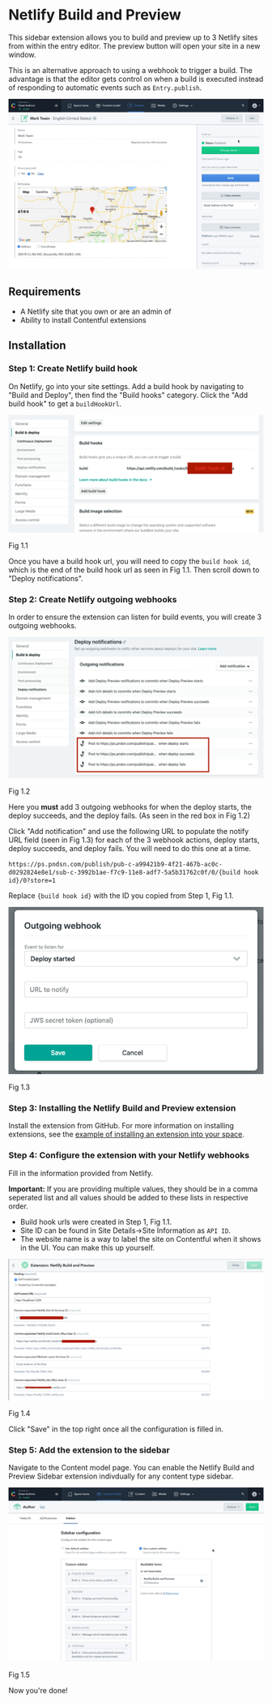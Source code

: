 # Netlify Build and Preview

This sidebar extension allows you to build and preview up to 3 Netlify sites from within
the entry editor. The preview button will open your site in a new window.

This is an alternative approach to using a webhook to trigger a build. The advantage
is that the editor gets control on when a build is executed instead of responding
to automatic events such as `Entry.publish`.

![Netlify Sidebar UI Sample](./assets/netlify-triggering.gif)

## Requirements
+ A Netlify site that you own or are an admin of
+ Ability to install Contentful extensions

## Installation


### Step 1: Create Netlify build hook

On Netlify, go into your site settings. Add a build hook by navigating to "Build
and Deploy", then find the "Build hooks" category. Click the "Add build hook" to
get a `buildHookUrl`.

![netlify build hooks](./assets/build-hook.png)

Fig 1.1

Once you have a build hook url, you will need to copy the `build hook id`, which
is the end of the build hook url as seen in Fig 1.1. Then scroll down to
"Deploy notifications".

### Step 2: Create Netlify outgoing webhooks

In order to ensure the extension can listen for build events, you will create 3 outgoing webhooks. 

![outgoing webhook screen](./assets/outgoing-webhooks.png)

Fig 1.2

Here you **must** add 3 outgoing webhooks for when the deploy starts, the deploy
succeeds, and the deploy fails. (As seen in the red box in Fig 1.2)

Click "Add notification" and use the following URL to populate the notify URL
field (seen in Fig 1.3) for each of the 3 webhook actions, deploy starts, deploy
succeeds, and deploy fails. You will need to do this one at a time.


```
https://ps.pndsn.com/publish/pub-c-a99421b9-4f21-467b-ac0c-d0292824e8e1/sub-c-3992b1ae-f7c9-11e8-adf7-5a5b31762c0f/0/{build hook id}/0?store=1
```
Replace `{build hook id}` with the ID you copied from Step 1, Fig 1.1.

![outgoing webhook setup screen](./assets/outgoing-setup.png)

Fig 1.3

### Step 3: Installing the Netlify Build and Preview extension

Install the extension from GitHub. For more information on installing extensions,
see the [example of installing an extension into your space](https://www.contentful.com/developers/docs/extensibility/ui-extensions/examples/#installing-an-example-into-your-space).


### Step 4: Configure the extension with your Netlify webhooks
Fill in the information provided from Netlify. 

**Important:** If you are providing multiple values, they should be in a comma 
seperated list and all values should be added to these lists in respective order.

+ Build hook urls were created in Step 1, Fig 1.1.
+ Site ID can be found in Site Details->Site Information as `API ID`.
+ The website name is a way to label the site on Contentful when it shows in the UI.
You can make this up yourself.

![Netlify Installation Config](./assets/setup.png)

Fig 1.4

Click "Save" in the top right once all the configuration is filled in.

### Step 5: Add the extension to the sidebar

Navigate to the Content model page. You can enable the Netlify Build and Preview Sidebar extension
indivdually for any content type sidebar.

![Netlify Installation to Sidebar](./assets/sidebar-installation.gif)

Fig 1.5

Now you're done!